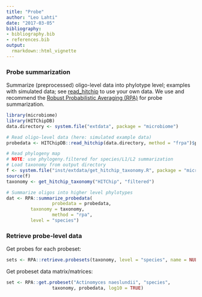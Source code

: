 ```yaml
---
title: "Probe"
author: "Leo Lahti"
date: "2017-03-05"
bibliography: 
- bibliography.bib
- references.bib
output: 
  rmarkdown::html_vignette
---
```

<!--
  %\VignetteEngine{knitr::rmarkdown}
  %\VignetteIndexEntry{microbiome tutorial - probe}
  %\usepackage[utf8]{inputenc}
  %\VignetteEncoding{UTF-8}  
-->


### Probe summarization

Summarize (preprocessed) oligo-level data into phylotype level; examples with simulated data; see [read_hitchip](reading) to use your own data. We use and recommend the [Robust Probabilistic Averaging (RPA)](https://github.com/antagomir/RPA/wiki) for probe summarization.



```r
library(microbiome)
library(HITChipDB)
data.directory <- system.file("extdata", package = "microbiome")

# Read oligo-level data (here: simulated example data)
probedata <- HITChipDB::read_hitchip(data.directory, method = "frpa")$probedata

# Read phylogeny map
# NOTE: use phylogeny.filtered for species/L1/L2 summarization
# Load taxonomy from output directory
f <- system.file("inst/extdata/get_hitchip_taxonomy.R", package = "microbiome")
source(f)
taxonomy <- get_hitchip_taxonomy("HITChip", "filtered")

# Summarize oligos into higher level phylotypes
dat <- RPA::summarize_probedata(
                 probedata = probedata,
		 taxonomy = taxonomy, 
                 method = "rpa",
		 level = "species")
```


### Retrieve probe-level data

Get probes for each probeset:


```r
sets <- RPA::retrieve.probesets(taxonomy, level = "species", name = NULL)
```


Get probeset data matrix/matrices:


```r
set <- RPA::get.probeset("Actinomyces naeslundii", "species",
       		     taxonomy, probedata, log10 = TRUE)
```





